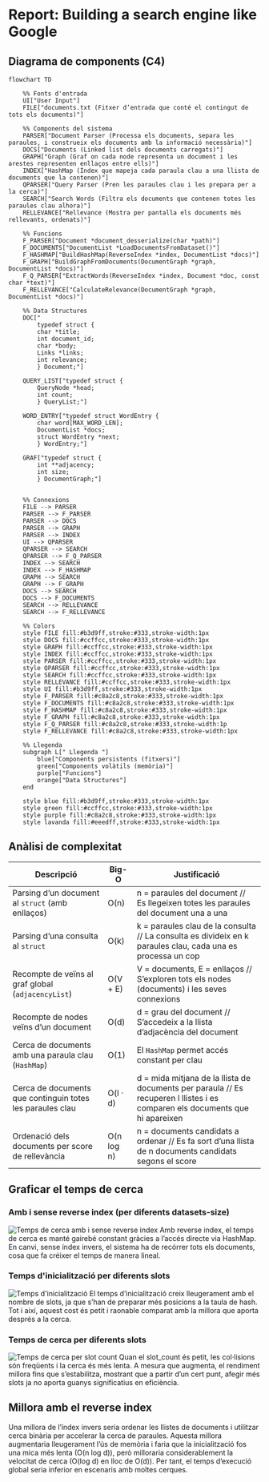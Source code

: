 # Report: Building a search engine like Google
## Diagrama de components (C4) 

```mermaid
flowchart TD

    %% Fonts d'entrada
    UI["User Input"]
    FILE["documents.txt (Fitxer d’entrada que conté el contingut de tots els documents)"]

    %% Components del sistema
    PARSER["Document Parser (Processa els documents, separa les paraules, i construeix els documents amb la informació necessària)"]
    DOCS["Documents (Linked list dels documents carregats)"]
    GRAPH["Graph (Graf on cada node representa un document i les arestes representen enllaços entre ells)"]
    INDEX["HashMap (Índex que mapeja cada paraula clau a una llista de documents que la contenen)"]
    QPARSER["Query Parser (Pren les paraules clau i les prepara per a la cerca)"]
    SEARCH["Search Words (Filtra els documents que contenen totes les paraules clau alhora)"]
    RELLEVANCE["Rellevance (Mostra per pantalla els documents més rellevants, ordenats)"]

    %% Funcions
    F_PARSER["Document *document_desserialize(char *path)"]
    F_DOCUMENTS["DocumentList *LoadDocumentsFromDataset()"]
    F_HASHMAP["BuildHashMap(ReverseIndex *index, DocumentList *docs)"]
    F_GRAPH["BuildGraphFromDocuments(DocumentGraph *graph, DocumentList *docs)"]
    F_Q_PARSER["ExtractWords(ReverseIndex *index, Document *doc, const char *text)"]
    F_RELLEVANCE["CalculateRelevance(DocumentGraph *graph, DocumentList *docs)"]
    
    %% Data Structures 
    DOC["
        typedef struct {
        char *title;
        int document_id;
        char *body;
        Links *links;
        int relevance;
        } Document;"] 
    
    QUERY_LIST["typedef struct {
        QueryNode *head;
        int count;
        } QueryList;"]
    
    WORD_ENTRY["typedef struct WordEntry {
        char word[MAX_WORD_LEN];
        DocumentList *docs;    
        struct WordEntry *next;
        } WordEntry;"]

    GRAF["typedef struct {
        int **adjacency; 
        int size;        
        } DocumentGraph;"]
    

    %% Connexions
    FILE --> PARSER
    PARSER --> F_PARSER
    PARSER --> DOCS
    PARSER --> GRAPH
    PARSER --> INDEX
    UI --> QPARSER
    QPARSER --> SEARCH
    QPARSER --> F_Q_PARSER
    INDEX --> SEARCH
    INDEX --> F_HASHMAP
    GRAPH --> SEARCH
    GRAPH --> F_GRAPH
    DOCS --> SEARCH
    DOCS --> F_DOCUMENTS
    SEARCH --> RELLEVANCE
    SEARCH --> F_RELLEVANCE

    %% Colors
    style FILE fill:#b3d9ff,stroke:#333,stroke-width:1px
    style DOCS fill:#ccffcc,stroke:#333,stroke-width:1px
    style GRAPH fill:#ccffcc,stroke:#333,stroke-width:1px
    style INDEX fill:#ccffcc,stroke:#333,stroke-width:1px
    style PARSER fill:#ccffcc,stroke:#333,stroke-width:1px
    style QPARSER fill:#ccffcc,stroke:#333,stroke-width:1px
    style SEARCH fill:#ccffcc,stroke:#333,stroke-width:1px
    style RELLEVANCE fill:#ccffcc,stroke:#333,stroke-width:1px
    style UI fill:#b3d9ff,stroke:#333,stroke-width:1px
    style F_PARSER fill:#c8a2c8,stroke:#333,stroke-width:1px
    style F_DOCUMENTS fill:#c8a2c8,stroke:#333,stroke-width:1px
    style F_HASHMAP fill:#c8a2c8,stroke:#333,stroke-width:1px
    style F_GRAPH fill:#c8a2c8,stroke:#333,stroke-width:1px
    style F_Q_PARSER fill:#c8a2c8,stroke:#333,stroke-width:1p
    style F_RELLEVANCE fill:#c8a2c8,stroke:#333,stroke-width:1px

    %% Llegenda
    subgraph L[" Llegenda "]
        blue["Components persistents (fitxers)"]
        green["Components volàtils (memòria)"]
        purple["Funcions"]
        orange["Data Structures"]
    end

    style blue fill:#b3d9ff,stroke:#333,stroke-width:1px
    style green fill:#ccffcc,stroke:#333,stroke-width:1px
    style purple fill:#c8a2c8,stroke:#333,stroke-width:1px
    style lavanda fill:#eeedff,stroke:#333,stroke-width:1px

```
## Anàlisi de complexitat

| Descripció                                                           | Big-O       | Justificació                                                                 |
|----------------------------------------------------------------------|-------------|------------------------------------------------------------------------------|
| Parsing d’un document al `struct` (amb enllaços)                    | O(n)        | n = paraules del document // Es llegeixen totes les paraules del document una a una                        |
| Parsing d’una consulta al `struct`                                  | O(k)        | k = paraules clau de la consulta // La consulta es divideix en k paraules clau, cada una es processa un cop                                            |
| Recompte de veïns al graf global (`adjacencyList`)                  | O(V + E)    | V = documents, E = enllaços // S’exploren tots els nodes (documents) i les seves connexions                       |
| Recompte de nodes veïns d’un document                                     | O(d)        | d = grau del document // S’accedeix a la llista d’adjacència del document     |
| Cerca de documents amb una paraula clau (`HashMap`)                 | O(1)        | El `HashMap` permet accés constant per clau                                                    |
| Cerca de documents que continguin totes les paraules clau           | O(l · d)    | d = mida mitjana de la llista de documents per paraula // Es recuperen l llistes i es comparen els documents que hi apareixen            |
| Ordenació dels documents per score de rellevància                   | O(n log n)  | n = documents candidats a ordenar // Es fa sort d’una llista de n documents candidats segons el score     |

## Graficar el temps de cerca
### Amb i sense reverse index (per diferents datasets-size)
![Temps de cerca amb i sense reverse index](https://drive.google.com/uc?export=view&id=1pCmxGef25egLq6GMNR-rBHWgGCsQl7nA)
Amb reverse index, el temps de cerca es manté gairebé constant gràcies a l’accés directe via HashMap. En canvi, sense índex invers, el sistema ha de recórrer tots els documents, cosa que fa créixer el temps de manera lineal. 

### Temps d'inicialització per diferents slots
![Temps d'inicialització](https://drive.google.com/uc?export=view&id=1kqhAooyP0yqlvmp7G5dutsdHGUI2zmDw)
El temps d’inicialització creix lleugerament amb el nombre de slots, ja que s’han de preparar més posicions a la taula de hash. Tot i així, aquest cost és petit i raonable comparat amb la millora que aporta després a la cerca.

### Temps de cerca per diferents slots
![Temps de cerca per slot count](https://drive.google.com/uc?export=view&id=107gs3x7ha5KSL3JdQq4w6OBdXhq-Hwde)
Quan el slot_count és petit, les col·lisions són freqüents i la cerca és més lenta. A mesura que augmenta, el rendiment millora fins que s’estabilitza, mostrant que a partir d’un cert punt, afegir més slots ja no aporta guanys significatius en eficiència.


## Millora amb el reverse index
Una millora de l’índex invers seria ordenar les llistes de documents i utilitzar cerca binària per accelerar la cerca de paraules. Aquesta millora augmentaria lleugerament l’ús de memòria i faria que la inicialització fos una mica més lenta (O(n log d)), però milloraria considerablement la velocitat de cerca (O(log d) en lloc de O(d)). Per tant, el temps d’execució global seria inferior en escenaris amb moltes cerques.






